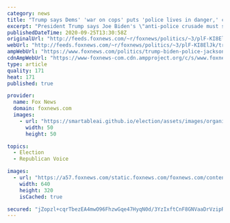 ```yaml
---
category: news
title: "Trump says Dems' 'war on cops' puts 'police lives in danger,' calls for end to Biden's 'anti-police crusade'"
excerpt: "President Trump says Joe Biden's \"anti-police crusade must stop.\""
publishedDateTime: 2020-09-25T13:30:58Z
originalUrl: "http://feeds.foxnews.com/~r/foxnews/politics/~3/plF-KI8ElJk/trump-biden-police-jacksonville"
webUrl: "http://feeds.foxnews.com/~r/foxnews/politics/~3/plF-KI8ElJk/trump-biden-police-jacksonville"
ampWebUrl: "https://www.foxnews.com/politics/trump-biden-police-jacksonville.amp"
cdnAmpWebUrl: "https://www-foxnews-com.cdn.ampproject.org/c/s/www.foxnews.com/politics/trump-biden-police-jacksonville.amp"
type: article
quality: 171
heat: 171
published: true

provider:
  name: Fox News
  domain: foxnews.com
  images:
    - url: "https://smartableai.github.io/election/assets/images/organizations/foxnews.com-50x50.jpg"
      width: 50
      height: 50

topics:
  - Election
  - Republican Voice

images:
  - url: "https://a57.foxnews.com/static.foxnews.com/foxnews.com/content/uploads/2020/09/640/320/AP20269039921497-1.jpg?ve=1&tl=1"
    width: 640
    height: 320
    isCached: true

secured: "jZopzl+cqrTbezEA4mwO96FhzwGqe47HyqN0d/3YzIxftCnF8GNVaaDrVzipRn0aWXgo46UcSRRHxgJs/oTTfiD74X1cjzq9CJ+c2ACWkS5g5rNQ1r214ruhNnipql/0SsLXkKO35MqGgEwvTONnGiUVxcGgBTsc44PKSmcMFe26E8GlyuW821qE+nhwW8Ek5x4PZwt7mzIe4AsgtvT5FwvjfTNmfk/h+Ue5+zR/3zQNSqQj/kMHSO4q4SOkP9yFpydY6XkFAgboUG+VCRsNmodfbYoP4ojgVZtYes+KQhTOHK/qXWJFYqmfLIyOHzUd1OT+71SaBqpaauk2wH/NqiAg4sLqzIeJaTVcfhMKKFA=;TuKrjK8tiaXdW8k1914VAQ=="
---
```


